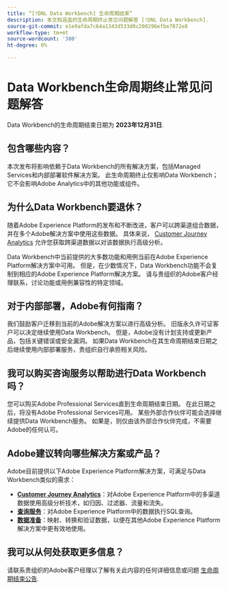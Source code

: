 ```yaml
---
title: “[!DNL Data Workbench] 生命周期结束”
description: 本文档涵盖的生命周期终止常见问题解答 [!DNL Data Workbench].
source-git-commit: e1e9afda7c64a1343d533d0c200296efbe7872e8
workflow-type: tm+mt
source-wordcount: '380'
ht-degree: 0%

---
```



# Data Workbench生命周期终止常见问题解答

Data Workbench的生命周期结束日期为 **2023年12月31日**.

## 包含哪些内容？

本次发布将影响依赖于Data Workbench的所有解决方案，包括Managed Services和内部部署软件解决方案。 此生命周期终止仅影响Data Workbench；它不会影响Adobe Analytics中的其他功能或组件。

## 为什么Data Workbench要退休？

随着Adobe Experience Platform的发布和不断改进，客户可以跨渠道组合数据，并在多个Adobe解决方案中使用这些数据。 具体来说， [Customer Journey Analytics](https://experienceleague.adobe.com/docs/analytics-platform/using/cja-landing.html) 允许您获取跨渠道数据以对该数据执行高级分析。

Data Workbench中当前提供的大多数功能和用例当前在Adobe Experience Platform解决方案中可用。 但是，在少数情况下，Data Workbench功能不会复制到相应的Adobe Experience Platform解决方案。 请与贵组织的Adobe客户经理联系，讨论功能或用例兼容性的特定领域。

## 对于内部部署，Adobe有何指南？

我们鼓励客户迁移到当前的Adobe解决方案以进行高级分析。 旧版永久许可证客户可以决定继续使用Data Workbench。 但是，Adobe没有计划支持或更新产品，包括关键错误或安全漏洞。 如果Data Workbench在其生命周期结束日期之后继续使用内部部署服务，贵组织自行承担相关风险。

## 我可以购买咨询服务以帮助进行Data Workbench吗？

您可以购买Adobe Professional Services直到生命周期结束日期。 在此日期之后，将没有Adobe Professional Services可用。 某些外部合作伙伴可能会选择继续提供Data Workbench服务。 如果是，则仅由该外部合作伙伴完成，不需要Adobe的任何认可。

## Adobe建议转向哪些解决方案或产品？

Adobe目前提供以下Adobe Experience Platform解决方案，可满足与Data Workbench类似的需求：

* [**Customer Journey Analytics**](https://experienceleague.adobe.com/docs/analytics-platform/using/cja-landing.html)：对Adobe Experience Platform中的多渠道数据使用高级分析技术，如归因、过滤器、流量和流失。
* [**查询服务**](https://experienceleague.adobe.com/docs/experience-platform/query/home.html)：对Adobe Experience Platform中的数据执行SQL查询。
* [**数据准备**](https://experienceleague.adobe.com/docs/experience-platform/data-prep/home.html)：映射、转换和验证数据，以便在其他Adobe Experience Platform解决方案中更有效地使用。

## 我可以从何处获取更多信息？

请联系贵组织的Adobe客户经理以了解有关此内容的任何详细信息或问题 [生命周期结束公告](https://express.adobe.com/page/GSu6oKOD88GAj/).
